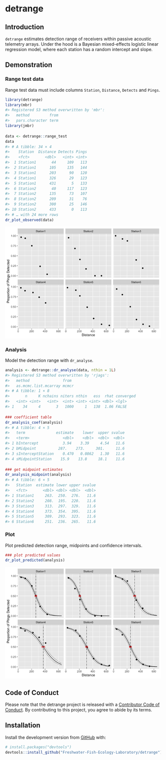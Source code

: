 
<!-- README.md is generated from README.Rmd. Please edit that file -->

# detrange

<!-- badges: start -->
<!-- badges: end -->

## Introduction

`detrange` estimates detection range of receivers within passive
acoustic telemetry arrays. Under the hood is a Bayesian mixed-effects
logistic linear regression model, where each station has a random
intercept and slope.

## Demonstration

### Range test data

Range test data must include columns `Station`, `Distance`, `Detects`
and `Pings`.

``` r
library(detrange)
library(mbr)
#> Registered S3 method overwritten by 'mbr':
#>   method         from
#>   pars.character term
library(jmbr)

data <- detrange::range_test
data
#> # A tibble: 34 × 4
#>    Station  Distance Detects Pings
#>    <fct>       <dbl>   <int> <int>
#>  1 Station1       44     109   113
#>  2 Station1      105     135   144
#>  3 Station1      203      90   120
#>  4 Station1      326      29   123
#>  5 Station1      431       5   133
#>  6 Station2       40     117   123
#>  7 Station2      135      73   107
#>  8 Station2      209      31    76
#>  9 Station2      300      25   146
#> 10 Station2      433       0   113
#> # … with 24 more rows
dr_plot_observed(data)
```

![](man/figures/README-data-1.png)<!-- -->

### Analysis

Model the detection range with `dr_analyse`.

``` r
analysis <- detrange::dr_analyse(data, nthin = 1L)
#> Registered S3 method overwritten by 'rjags':
#>   method               from 
#>   as.mcmc.list.mcarray mcmcr
#> # A tibble: 1 × 8
#>       n     K nchains niters nthin   ess  rhat converged
#>   <int> <int>   <int>  <int> <int> <int> <dbl> <lgl>    
#> 1    34     4       3   1000     1   138  1.06 FALSE

### coefficient table
dr_analysis_coef(analysis)
#> # A tibble: 4 × 5
#>   term              estimate    lower  upper svalue
#>   <term>               <dbl>    <dbl>  <dbl>  <dbl>
#> 1 bIntercept           3.94    3.39     4.54   11.6
#> 2 bMidpoint          287.    273.     301.     11.6
#> 3 sInterceptStation    0.470   0.0862   1.30   11.6
#> 4 sMidpointStation    15.9    13.8     18.1    11.6

### get midpoint estimates
dr_analysis_midpoint(analysis)
#> # A tibble: 6 × 5
#>   Station  estimate lower upper svalue
#>   <fct>       <dbl> <dbl> <dbl>  <dbl>
#> 1 Station1     263.  250.  276.   11.6
#> 2 Station2     208.  195.  220.   11.6
#> 3 Station3     313.  297.  329.   11.6
#> 4 Station4     373.  354.  395.   11.6
#> 5 Station5     309.  293.  323.   11.6
#> 6 Station6     251.  236.  265.   11.6
```

### Plot

Plot predicted detection range, midpoints and confidence intervals.

``` r
### plot predicted values
dr_plot_predicted(analysis)
```

![](man/figures/README-unnamed-chunk-3-1.png)<!-- -->

## Code of Conduct

Please note that the detrange project is released with a [Contributor
Code of
Conduct](https://contributor-covenant.org/version/2/0/CODE_OF_CONDUCT.html).
By contributing to this project, you agree to abide by its terms.

## Installation

Install the development version from [GitHub](https://github.com/) with:

``` r
# install.packages("devtools")
devtools::install_github("Freshwater-Fish-Ecology-Laboratory/detrange")
```
